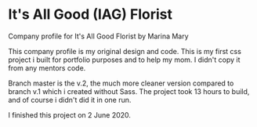 # It's All Good (IAG) Florist
Company profile for It's All Good Florist by Marina Mary

This company profile is my original design and code. This is my first css project i built for portfolio purposes and
to help my mom. I didn't copy it from any mentors code.

Branch master is the v.2, the much more cleaner version compared to branch v.1  which i created without Sass.
The project took 13 hours to build, and of course i didn't did it in one run.

I finished this project on 2 June 2020.
